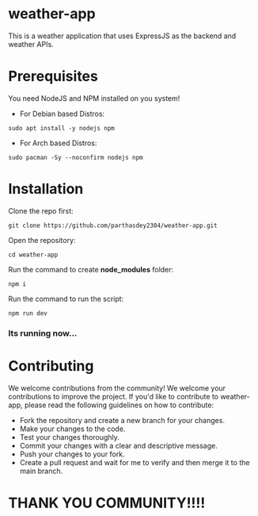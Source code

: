 # weather-app
This is a weather application that uses ExpressJS as the backend and weather APIs.

# Prerequisites
You need NodeJS and NPM installed on you system!
+ For Debian based Distros:
```
sudo apt install -y nodejs npm
```
+ For Arch based Distros:
```
sudo pacman -Sy --noconfirm nodejs npm
```

# Installation
Clone the repo first:
```
git clone https://github.com/parthasdey2304/weather-app.git
```

Open the repository:
```
cd weather-app
```

Run the command to create **node_modules** folder:
```
npm i
```

Run the command to run the script:
```
npm run dev
```

### Its running now...


# Contributing
We welcome contributions from the community! We welcome your contributions to improve the project. If you'd like to contribute to weather-app, please read the following guidelines on how to contribute:
+ Fork the repository and create a new branch for your changes.
+ Make your changes to the code.
+ Test your changes thoroughly.
+ Commit your changes with a clear and descriptive message.
+ Push your changes to your fork.
+ Create a pull request and wait for me to verify and then merge it to the main branch.

# THANK YOU COMMUNITY!!!!
 
